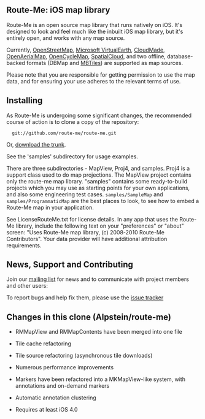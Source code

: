 Route-Me: iOS map library
-------------------------

Route-Me is an open source map library that runs natively on iOS.  It's designed
to look and feel much like the inbuilt iOS map library, but it's entirely open,
and works with any map source.

Currently, [OpenStreetMap][1], [Microsoft VirtualEarth][2], [CloudMade][3],
[OpenAerialMap][4], [OpenCycleMap][5], [SpatialCloud][6], and two offline,
database-backed formats (DBMap and [MBTiles][7]) are supported as map
sources.

Please note that you are responsible for getting permission to use the map data,
and for ensuring your use adheres to the relevant terms of use.


   [1]: http://www.openstreetmap.org/index.html
   [2]: http://maps.live.com/
   [3]: http://www.cloudmade.com/
   [4]: http://www.openaerialmap.org/
   [5]: http://www.opencyclemap.org/
   [6]: http://www.spatialcloud.com/
   [7]: http://mbtiles.org


Installing
----------

As Route-Me is undergoing some significant changes, the recommended course of
action is to clone a copy of the repository:

      git://github.com/route-me/route-me.git

Or, [download the trunk][dl].

See the 'samples' subdirectory for usage examples.

There are three subdirectories - MapView, Proj4, and samples. Proj4 is a support class used to do map projections. The MapView project contains only the route-me map library. "samples" contains some ready-to-build projects which you may use as starting points for your own applications, and also some engineering test cases. `samples/SampleMap` and `samples/ProgrammaticMap` are the best places to look, to see how to embed a Route-Me map in your application.

See LicenseRouteMe.txt for license details. In any app that uses the Route-Me library, include the following text on your "preferences" or "about" screen: "Uses Route-Me map library, (c) 2008-2010 Route-Me Contributors". Your data provider will have additional attribution requirements.


   [dl]: http://github.com/route-me/route-me/zipball/master
   
   
News, Support and Contributing
------------------------------

Join our [mailing list][list] for news and to communicate with project members
and other users:

To report bugs and help fix them, please use the [issue tracker][tracker]

[list]: http://groups.google.com/group/route-me-map
[tracker]: http://github.com/route-me/route-me/issues


Changes in this clone (Alpstein/route-me)
-----------------------------------------

* RMMapView and RMMapContents have been merged into one file

* Tile cache refactoring

* Tile source refactoring (asynchronous tile downloads)

* Numerous performance improvements

* Markers have been refactored into a MKMapView-like system, with annotations and on-demand markers

* Automatic annotation clustering

* Requires at least iOS 4.0

